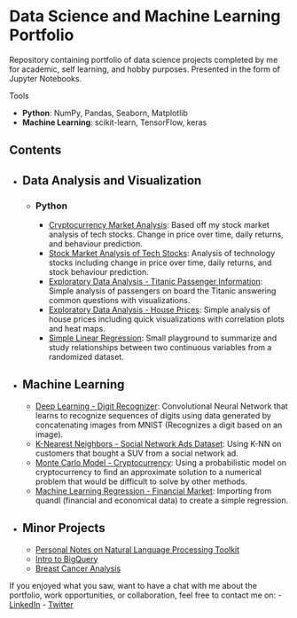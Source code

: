 # Data Science and Machine Learning Portfolio
Repository containing portfolio of data science projects completed by me for academic, self learning, and hobby purposes. Presented in the form of Jupyter Notebooks.

Tools
  - **Python**: NumPy, Pandas, Seaborn, Matplotlib
  - **Machine Learning**: scikit-learn, TensorFlow, keras

## Contents
- ## Data Analysis and Visualization
  - ### Python
    - [Cryptocurrency Market Analysis](https://github.com/melvfernandez/data_science_portfolio/blob/master/Cryptocurrency%20Market%20Analysis.ipynb): Based off my stock market analysis of tech stocks. Change in price over time, daily returns, and behaviour prediction.
    - [Stock Market Analysis of Tech Stocks](https://github.com/melvfernandez/data__scientist_portfolio/blob/master/Stock%20Market%20Analysis%20for%20Tech%20Stocks.ipynb): Analysis of technology stocks including change in price over time, daily returns, and stock behaviour prediction.
    - [Exploratory Data Analysis - Titanic Passenger Information](https://github.com/melvfnz/data_science_portfolio/blob/master/kaggle_titanic.ipynb): Simple analysis of passengers on board the Titanic answering common questions with visualizations. 
    - [Exploratory Data Analysis - House Prices](https://github.com/melvfernandez/data_science_portfolio/blob/master/Exploratory%20Data%20Analysis%20of%20House%20Prices.ipynb): Simple analysis of house prices including quick visualizations with correlation plots and heat maps.
     - [Simple Linear Regression](https://github.com/melvfernandez/data_science_portfolio/blob/master/Simple%20Linear%20Regression.ipynb): Small playground to summarize and study relationships between two continuous variables from a randomized dataset.
 
- ## Machine Learning
    - [Deep Learning - Digit Recognizer](https://github.com/melvfnz/data_science_portfolio/blob/master/digit_recognizer.ipynb): Convolutional Neural Network that learns to recognize sequences of digits using data generated by concatenating images from MNIST (Recognizes a digit based on an image).
    - [K-Nearest Neighbors - Social Network Ads Dataset](https://github.com/melvfernandez/data_science_portfolio/blob/master/K_Nearest_Neighbors/K-Nearest%20Neighbors%20On%20Social%20Network%20Ads.ipynb): Using K-NN on customers that bought a SUV from a social network ad.
     - [Monte Carlo Model - Cryptocurrency](https://github.com/melvfernandez/data_science_portfolio/blob/master/Cryptocurrency%20Market%20Analysis.ipynb): Using a probabilistic model on cryptocurrency to find an approximate solution to a numerical problem that would be difficult to solve by other methods.
     - [Machine Learning Regression - Financial Market](https://github.com/melvfnz/data_science_portfolio/blob/master/Regression%20-%20Machine%20Learning.ipynb): Importing from quandl (financial and economical data) to create a simple regression.
    
     
- ## Minor Projects
    - [Personal Notes on Natural Language Processing Toolkit](https://github.com/melvfnz/data_science_portfolio/blob/master/Natural%20Language%20Processing%20Personal%20Notes.ipynb)
    - [Intro to BigQuery](https://github.com/melvfnz/data_science_portfolio/blob/master/Intro%20to%20BigQuery%20.ipynb)
    - [Breast Cancer Analysis](https://github.com/melvfnz/data_science_portfolio/blob/master/Breast%20Cancer%20Analysis.ipynb)

If you enjoyed what you saw, want to have a chat with me about the portfolio, work opportunities, or collaboration, feel free to contact me on:
    - [LinkedIn](https://www.linkedin.com/in/melvfernandez/)
    - [Twitter](https://twitter.com/melvfnz)
  

